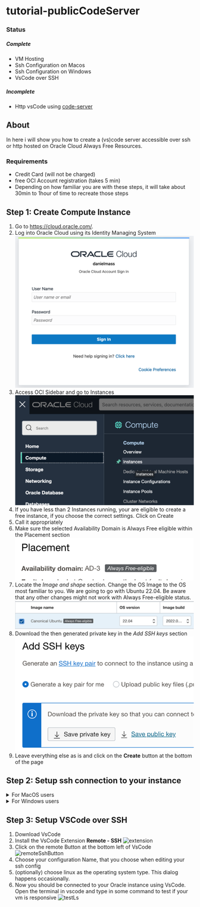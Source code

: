# tutorial-publicCodeServer

### Status

##### Complete

- VM Hosting
- Ssh Configuration on Macos
- Ssh Configuration on Windows
- VsCode over SSH

##### Incomplete

- Http vsCode using [code-server](https://github.com/coder/code-server)

## About

In here i will show you how to create a (vs)code server accessible over ssh or http hosted on Oracle Cloud Always Free Resources.

### Requirements

- Credit Card (will not be charged)
- free OCI Account registration (takes 5 min)
- Depending on how familiar you are with these steps, it will take about 30min to 1hour of time to recreate those steps

## Step 1: Create Compute Instance

1. Go to https://cloud.oracle.com/.
2. Log into Oracle Cloud using its Identity Managing System ![login image](/media/login.png)
3. Access OCI Sidebar and go to Instances ![sidebar](/media/ociSidebar.png)
4. If you have less than 2 Instances running, your are eligible to create a free instance, if you choose the correct settings. Click on Create
5. Call it appropriately
6. Make sure the selected Availability Domain is Always Free eligible within the Placement section ![availability domain](/media/availabilityDomain.png)
7. Locate the _Image and shape_ section. Change the OS Image to the OS most familiar to you. We are going to go with Ubuntu 22.04. Be aware that any other changes might not work with Always Free-eligible status. ![platformImage](/media/platformImage.png)
8. Download the then generated private key in the _Add SSH keys_ section
   ![download key](/media/downloadKey.png)
9. Leave everything else as is and click on the **Create** button at the bottom of the page

## Step 2: Setup ssh connection to your instance

<details>
  <summary>For MacOS users</summary>
  
  1. Deposit the private key file in 
  ```~/.ssh/```
  2. Change Permissions in order to use your private key when connecting via ssh
  ```chmod 400 ~/.ssh/yourKeyFileName.key```
  2. Edit your ssh config file located at 
  ```code ~/.ssh/config```
  3. Fetch your instances public IP from Oracle Cloud Infrastructure ![fetchPublicIP](/media/fetchPublicIP.png)
  4. Add the follwing lines to your config
  ```
  Host *callMeWhatever*
    HostName *insert ip here*
    User ubuntu
    IdentityFile /Users/*username*/.ssh/*keyFileName*.key
  ```

5. Connect to your host like this:
   ![selfSignedCertificate](/media/selfSignedCertificate.png)
   You will need to type _yes_ in order to accept, that your VM is currently using a self signed certificate to identify itself. At this point you should be connected to your instance.

</details>

<details>
  <summary>For Windows users</summary>

1. Deposit the private key file in
   `C:\<Users in your language>\<Your username>\.ssh\`
2. Edit your ssh config file located at
   `code C:\<Users in your language>\<Your username>\.ssh\config`
3. Fetch your instances public IP from Oracle Cloud Infrastructure ![fetchPublicIP](/media/fetchPublicIP.png)
4. Add the follwing lines to your config

```
Host *callMeWhatever*
  HostName *insert ip here*
  User ubuntu
  IdentityFile C:\<Users in your language>\<Your username>\.ssh\*keyFileName*.key
```

5. Connect to your host like this:
![selfSignedCertificate](/media/WindowsSSh.png)
You will need to type _yes_ in order to accept, that your VM is currently using a self signed certificate to identify itself. At this point you should be connected to your instance.
</details>

## Step 3: Setup VSCode over SSH

1. Download VsCode
2. Install the VsCode Extension **Remote - SSH**
   ![extension](/media/extension.png)
3. Click on the remote Button at the bottom left of VsCode
   ![remoteSshButton](/media/RemoteSshButton.png)
4. Choose your configuration Name, that you choose when editing your ssh config
5. (optionally) choose linux as the operating system type. This dialog happens occasionally.
6. Now you should be connected to your Oracle instance using VsCode. Open the terminal in vscode and type in some command to test if your vm is responsive
   ![testLs](/media/testLs.png)
